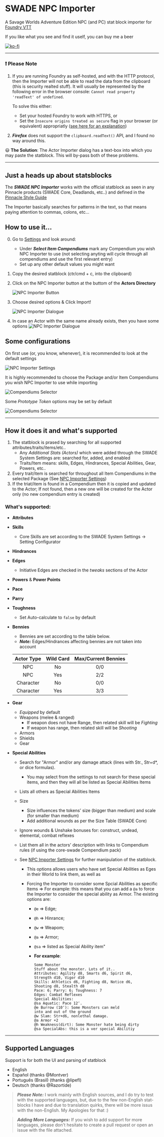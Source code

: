 # SWADE NPC Importer

A Savage Worlds Adventure Edition NPC (and PC) stat block importer for [Foundry VTT](https://foundryvtt.com)

If you like what you see and find it uself, you can buy me a beer

[![ko-fi](https://ko-fi.com/img/githubbutton_sm.svg)](https://ko-fi.com/R5R2AMWC5)

---

### :exclamation: **Please Note**

1. If you are running Foundry as self-hosted, and with the HTTP protocol, then the Importer will not be able to read the data from the clipboard (this is security realted stuff). It will usually be represented by the following error in the browser console: `Cannot read property 'readText' of undefined`.

   To solve this either:

   - Set your hosted Foundry to work with HTTPS, or
   - Set the `Insecure origins treated as secure` flag in your browser (or equivalent) appropriatly ([see here for an explanation](https://github.com/arnonram/swade-npc-importer/issues/42#issuecomment-773385058))

2. **_Firefox_** does not support the `clipboard.readText()` API, and I found no way around this.

:smiley: **The Solution**: The Actor Importer dialog has a text-box into which you may paste the statblock. This will by-pass both of these problems.

---

## Just a heads up about statsblocks

The **_SWADE NPC Importer_** works with the official statblock as seen in any Pinnacle products (SWADE Core, Deadlands, etc..) and defined in the [Pinnacle Style Guide](https://peginc.com/store/pinnacle-style-guide-pdf/)

The Importer basically searches for patterns in the text, so that means paying attention to commas, colons, etc...

## How to use it...

0. Go to [Settings](#some-configurations) and look around:

   - Under **_Select Item Compendiums_** mark any Compendium you wish NPC Importer to use (not selecting anyting will cycle through all compendiums and use the first relevant entry)
   - Set up any other default values you might want

1. Copy the desired statblock (ctr/cmd + c, into the clipboard)
2. Click on the NPC Importer button at the buttom of the **Actors Directory**

   ![NPC Importer Button](./readme_images/ActorImporterButton.png)

3. Choose desired options & Click Import!

   ![NPC Importer Dialogue](./readme_images/ActorImportDialogue.png)

4. In case an Actor with the same name already exists, then you have some options
   ![NPC Importer Dialogue](./readme_images/WhatToDoDialogue.png)

## Some configurations

On first use (or, you know, whenever), it is recommended to look at the default settings

![NPC Importer Settings](./readme_images/NpcImporterSettings.png)

It is highly recommended to choose the Package and/or Item Compendiums you wish NPC Importer to use while importing

![Compendiums Selector](./readme_images/NpcImporterSettingsCompendiumSelector.png)

Some _Prototype Token_ options may be set by default

![Compendiums Selector](./readme_images/NpcImporterSettingsTokenSettings.png)

---

## How it does it and what's supported

1. The statblock is prased by searching for all supported attributes/traits/items/etc..
   - Any _Additional Stats (Actors)_ which were added through the SWADE System Settings are: searched for, added, and enabled
   - Traits/Item means: skills, Edges, Hindrances, Special Abilities, Gear, Powers, etc..
2. Every trait/item is searched for throughout all Item Compendiums in the selected Package (See [NPC Importer Settings](#some-configurations))
3. If the triat/item is found in a Compendium then it is copied and updated to the Actor; If not found, then a new one will be created for the Actor only (no new compendium entry is created)

### What's supported:

- **Attributes**
- **Skills**
  - Core Skills are set according to the SWADE System Settings -> Setting Configurator
- **Hindrances**
- **Edges**
  - Initiative Edges are checked in the _tweaks_ sections of the Actor
- **Powers** & **Power Points**
- **Pace**
- **Parry**
- **Toughness**
  - Set Auto-calculate to `false` by default
- **Bennies**

  - Bennies are set according to the table below.
  - **_Note:_** Edges/Hindrances affecting bennies are not taken into account

  | Actor Type | Wild Card | Max/Current Bennies |
  | :--------: | :-------: | :-----------------: |
  |    NPC     |    No     |         0/0         |
  |    NPC     |    Yes    |         2/2         |
  | Character  |    No     |         0/0         |
  | Character  |    Yes    |         3/3         |

- **Gear**
  - _Equipped_ by default
  - Weapons (melee & ranged)
    - If weapon does not have Range, then related skill will be _Fighting_
    - If weapon has range, then related skill will be _Shooting_
  - Armors
  - Shields
  - Gear
- **Special Abilities**

  - Search for "Armor" and/or any damage attack (lines with Str., Str+d\*, or dice formulas).
    - You may select from the settings to not search for these special items, and then they will all be listed as Special Abilities Items
  - Lists all others as Special Abilities Items
  - Size
    - Size influences the tokens' size (bigger than medium) and scale (for smaller than medium)
    - Add additional wounds as per the Size Table (SWADE Core)
  - Ignore wounds & Unshake bonuses for: construct, undead, elemental, combat reflexes
  - List them all in the actors' description with links to Compendium rules (if using the core-swade Compendium pack)
  - See [NPC Importer Settings](#some-configurations) for further manipulation of the statblock.

    - This options allows users who have set Special Abilities as Eges in their World to link them, as well as
    - Forcing the Importer to consider some Spcial Abilities as specific Items => For example: this means that you can add a `@a` to force the Importer to consider the special ability as Armor. The existing options are:

      - `@e` => Edge;
      - `@h` => Hinrance;
      - `@w` => Weapom;
      - `@a` => Armor;
      - `@sa` => listed as Special Ability item"
      - **For example**:

        ```
        Some Monster
        Stuff about the monster. Lots of it..
        Attributes: Agility d8, Smarts d6, Spirit d6,
        Strength d10, Vigor d10
        Skills: Athletics d6, Fighting d8, Notice d6,
        Shooting d8, Stealth d8
        Pace: 6; Parry: 6; Toughness: 7
        Edges: Combat Reflexes
        Special Abilities:
        @sa Aquatic: Pace 12″.
        @e Burrow (10″): Some Monsters can meld
        into and out of the ground
        @w Slam: Str+d6, nonlethal damage.
        @a Armor +2
        @h Weakness(dirt): Some Monster hate being dirty
        @sa SpecialAbs: this is a ver special Abilitiy
        ```

---

## Supported Languages

Support is for both the UI and parsing of statblock

- English
- Español (thanks @Montver)
- Português (Brasil) (thanks @lipefl)
- Deutsch (thanks @Razortide)

> **_Please Note:_** I work mainly with English sources, and I do try to test with the supported languages, but, due to the few non-English stat-blocks I have and due to translation quirks, there will be more issus with the non-English.
> My Apologies for that :)

> **_Adding More Languages:_** If you wish to add support for more languages, please don't hesitate to create a pull request or open an issue with the file attached.
